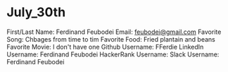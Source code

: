 # July_30th
First/Last Name:    Ferdinand Feubodei 
Email:              feubodei@gmail.com
Favorite Song:      Chbages from time to tim
Favorite Food:      Fried plantain and beans
Favorite Movie:     I don't have one
Github Username:    FFerdie
LinkedIn Username:  Ferdinand Feubodei
HackerRank Username:
Slack Username:     Ferdinand Feubodei

